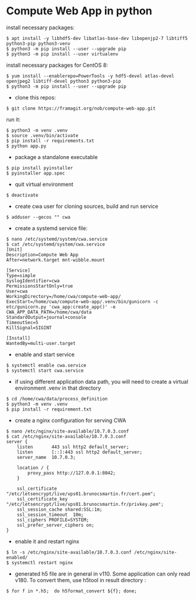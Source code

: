 # Compute Web App in python


install necessary packages:
```
$ apt install -y libhdf5-dev libatlas-base-dev libopenjp2-7 libtiff5 python3-pip python3-venv
$ python3 -m pip install --user --upgrade pip
$ python3 -m pip install --user virtualenv
```

install necessary packages for CentOS 8:
```
$ yum install --enablerepo=PowerTools -y hdf5-devel atlas-devel openjpeg2 libtiff-devel python3 python3-pip
$ python3 -m pip install --user --upgrade pip
```

- clone this repos:
```
$ git clone https://framagit.org/nob/compute-web-app.git
```

run it:

```
$ python3 -m venv .venv
$ source .venv/bin/activate
$ pip install -r requirements.txt
$ python app.py
```

- package a standalone executable
```
$ pip install pyinstaller
$ pyinstaller app.spec
```

- quit virtual environment
```
$ deactivate
```

- create cwa user for cloning sources, build and run service
```
$ adduser --gecos "" cwa
```

- create a systemd service file:
```
$ nano /etc/systemd/system/cwa.service
$ cat /etc/systemd/system/cwa.service
[Unit]
Description=Compute Web App
After=network.target mnt-wibble.mount

[Service]
Type=simple
SyslogIdentifier=cwa
PermissionsStartOnly=true
User=cwa
WorkingDirectory=/home/cwa/compute-web-app/
ExecStart=/home/cwa/compute-web-app/.venv/bin/gunicorn -c etc/gunicorn.py 'cwa_app:create_app()' -e CWA_APP_DATA_PATH=/home/cwa/data
StandardOutput=journal+console
TimeoutSec=5
KillSignal=SIGINT

[Install]
WantedBy=multi-user.target
```

- enable and start service
```
$ systemctl enable cwa.service
$ systemctl start cwa.service
```

- if using different application data path, you will need to create a virtual environment .venv in that directory
```
$ cd /home/cwa/data/process_definition
$ python3 -m venv .venv
$ pip install -r requirement.txt
```


- create a nginx configuration for serving CWA
```
$ nano /etc/nginx/site-available/10.7.0.3.conf
$ cat /etc/nginx/site-available/10.7.0.3.conf
server {
    listen       443 ssl http2 default_server;
    listen       [::]:443 ssl http2 default_server;
    server_name  10.7.0.3;
    
    location / {
        proxy_pass http://127.0.0.1:8042;
    }

    ssl_certificate "/etc/letsencrypt/live/vps01.brunocsmartin.fr/cert.pem";
    ssl_certificate_key "/etc/letsencrypt/live/vps01.brunocsmartin.fr/privkey.pem";
    ssl_session_cache shared:SSL:1m;
    ssl_session_timeout  10m;
    ssl_ciphers PROFILE=SYSTEM;
    ssl_prefer_server_ciphers on;
}
```

- enable it and restart nginx
```
$ ln -s /etc/nginx/site-available/10.7.0.3.conf /etc/nginx/site-enabled/
$ systemctl restart nginx
```

- generated h5 file are in general in v110. Some application can only read v180. To convert them, use h5tool in result directory :
```
$ for f in *.h5;  do h5format_convert ${f}; done;
```